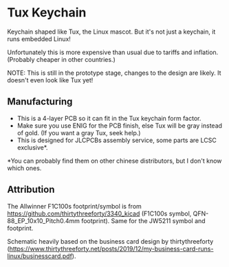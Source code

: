 # Tux Keychain
Keychain shaped like Tux, the Linux mascot. But it's not just a keychain, it runs embedded Linux!

Unfortunately this is more expensive than usual due to tariffs and inflation. (Probably cheaper in other countries.)

NOTE: This is still in the prototype stage, changes to the design are likely. It doesn't even look like Tux yet!

## Manufacturing
- This is a 4-layer PCB so it can fit in the Tux keychain form factor.
- Make sure you use ENIG for the PCB finish, else Tux will be gray instead of gold. (If you want a gray Tux, seek help.)
- This is designed for JLCPCBs assembly service, some parts are LCSC exclusive*.

*You can probably find them on other chinese distributors, but I don't know which ones.

## Attribution
The Allwinner F1C100s footprint/symbol is from https://github.com/thirtythreeforty/3340_kicad (F1C100s symbol, QFN-88_EP_10x10_Pitch0.4mm footprint).
Same for the JW5211 symbol and footprint.

Schematic heavily based on the business card design by thirtythreeforty (https://www.thirtythreeforty.net/posts/2019/12/my-business-card-runs-linux/businesscard.pdf).